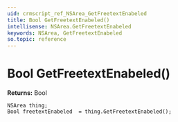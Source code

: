 ```yaml
---
uid: crmscript_ref_NSArea_GetFreetextEnabeled
title: Bool GetFreetextEnabeled()
intellisense: NSArea.GetFreetextEnabeled
keywords: NSArea, GetFreetextEnabeled
so.topic: reference
---
```


# Bool GetFreetextEnabeled()

**Returns:** Bool

```crmscript
NSArea thing;
Bool freetextEnabeled  = thing.GetFreetextEnabeled();
```

